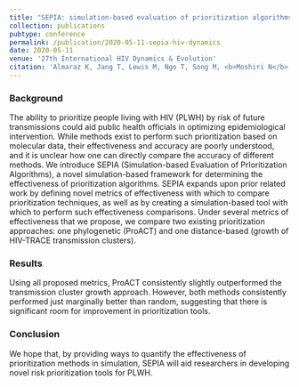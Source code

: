 ```yaml
---
title: "SEPIA: simulation-based evaluation of prioritization algorithms"
collection: publications
pubtype: conference
permalink: /publication/2020-05-11-sepia-hiv-dynamics
date: 2020-05-11
venue: '27th International HIV Dynamics & Evolution'
citation: 'Almaraz K, Jang T, Lewis M, Ngo T, Song M, <b>Moshiri N</b> (2020). "SEPIA: simulation-based evaluation of prioritization algorithms." <i>27th International HIV Dynamics & Evolution</i>. Talk.'
---
```

### Background
The ability to prioritize people living with HIV (PLWH) by risk of future transmissions could aid public health officials in optimizing epidemiological intervention. While methods exist to perform such prioritization based on molecular data, their effectiveness and accuracy are poorly understood, and it is unclear how one can directly compare the accuracy of different methods. We introduce SEPIA (Simulation-based Evaluation of PrIoritization Algorithms), a novel simulation-based framework for determining the effectiveness of prioritization algorithms. SEPIA expands upon prior related work by defining novel metrics of effectiveness with which to compare prioritization techniques, as well as by creating a simulation-based tool with which to perform such effectiveness comparisons. Under several metrics of effectiveness that we propose, we compare two existing prioritization approaches: one phylogenetic (ProACT) and one distance-based (growth of HIV-TRACE transmission clusters).

### Results
Using all proposed metrics, ProACT consistently slightly outperformed the transmission cluster growth approach. However, both methods consistently performed just marginally better than random, suggesting that there is significant room for improvement in prioritization tools.

### Conclusion
We hope that, by providing ways to quantify the effectiveness of prioritization methods in simulation, SEPIA will aid researchers in developing novel risk prioritization tools for PLWH.
